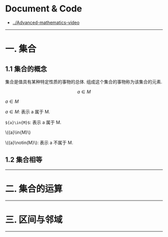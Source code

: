 
# Document & Code

* [../Advanced-mathematics-video](https://github.com/zozospider/note/blob/master/base/Advanced-mathematics/Advanced-mathematics-video.md)

---

# 一. 集合

## 1.1 集合的概念

集合是值具有某种特定性质的事物的总体. 组成这个集合的事物称为该集合的元素.

$${a}\in{M}$$

${a}\in{M}$

${a}\in{M}$: 表示 a 属于 M.

`${a}\in{M}$`: 表示 a 属于 M.

\\({a}\in{M}\\)

\\({a}\notin{M}\\): 表示 a 不属于 M.



## 1.2 集合相等

---

# 二. 集合的运算

---

# 三. 区间与邻域

---
